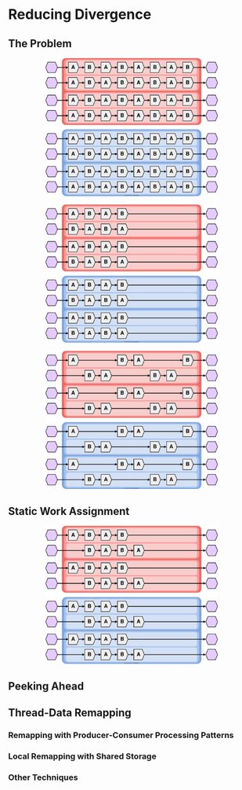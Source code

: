 # Reducing Divergence

## The Problem

<div style="width: 70%; margin: auto;">

![](./comm/gpu_dag_embarrasing.drawio.svg)
</div>


<div style="width: 70%; margin: auto;">

![](./comm/gpu_dag_mixed.drawio.svg)
</div>

<div style="width: 70%; margin: auto;">

![](./comm/gpu_dag_mixed_normalized.drawio.svg)
</div>

## Static Work Assignment

<div style="width: 70%; margin: auto;">

![](./comm/gpu_dag_mixed_fixed.drawio.svg)
</div>


## Peeking Ahead


## Thread-Data Remapping


### Remapping with Producer-Consumer Processing Patterns


### Local Remapping with Shared Storage


### Other Techniques

